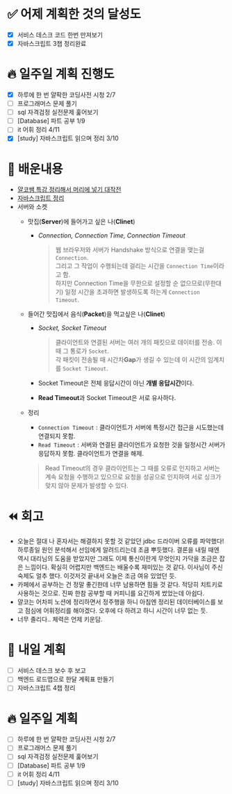# ✅ 어제 계획한 것의 달성도
- [X] 서비스 데스크 코드 한번 만져보기
- [X] 자바스크립트 3챕 정리완료

# 🔥 일주일 계획 진행도
- [x] 하루에 한 번 얄팍한 코딩사전 시청 2/7
- [ ] 프로그래머스 문제 풀기
- [ ] sql 자격검정 실전문제 훑어보기
- [ ] [Database] 파트 공부 1/9
- [ ] it 어휘 정리 4/11
- [X] [study] 자바스크립트 읽으며 정리 3/10

# 💬 배운내용
- [얄코쌤 특강 정리해서 머리에 넣기 대작전](https://subsequent-dog-eab.notion.site/75461b6c374f48de856818042181e77a)
- [자바스크립트 정리](https://github.com/leeokdk/BOOKMON_stomach/blob/main/js_coding%2Btech/chap_3.md)
- 서버와 소켓
  - 맛집(__Server__)에 들어가고 싶은 나(__Clinet__)
    - *Connection, Connection Time, Connection Timeout*
      > 웹 브라우저와 서버가 Handshake 방식으로 연결을 맺는걸 `Connection`. <br>
       그리고 그 작업이 수행되는데 걸리는 시간을 `Connection Time`이라고 함. <br>
       하지만 Connection Time을 무한으로 설정할 순 없으므로(무한대기) 일정 시간을 초과하면 발생하도록 하는게 `Connection Timeout`.

  - 들어간 맛집에서 음식(__Packet__)을 먹고싶은 나(__Clinet__)
    - *Socket, Socket Timeout*
      > 클라이언트와 연결된 서버는 여러 개의 패킷으로 데이터를 전송. 이 때 그 통로가 `Socket`.<br>
     각 패킷이 전송될 때 시간차**Gap**가 생길 수 있는데 이 시간의 임계치를 `Socket Timeout`.
     
    - Socket Timeout은 전체 응답시간이 아닌 **개별 응답시간**이다.
    - **Read Timeout**과 Socket Timeout은 서로 유사하다.

  - 정리
    - `Connection Timeout` : 클라이언트가 서버에 특정시간 접근을 시도했는데 연결되지 못함.
    - `Read Timeout` : 서버와 연결된 클라이언트가 요청한 것을 일정시간 서버가 응답하지 못함. 클라이언트가 연결을 해제.
    > Read Timeout의 경우 클라이언트는 그 때를 오류로 인지하고 서버는 계속 요청을 수행하고 있으므로 요청을 성공으로 인지하여 서로 싱크가 맞지 않아 문제가 발생할 수 있다.


# ⏪ 회고
- 오늘은 절대 나 혼자서는 해결하지 못할 것 같았던 jdbc 드라이버 오류를 파악했다! 하루종일 원인 분석해서 선임에게 알려드리는데 초큼 뿌듯했다. 결론을 내릴 때엔 역시 대리님의 도움을 받았지만 그래도 이제 통신이란게 무엇인지 가닥을 조금은 잡은 느낌이다. 확실히 어렵지만 백엔드는 배울수록 재미있는 것 같다. 이사님이 주신 숙제도 얼추 했다. 이것저것 끝내서 오늘은 조금 여유 있었던 듯. 
- 카페에서 공부하는 건 정말 좋긴한데 너무 남용하면 힘들 것 같다. 적당히 치트키로 사용하는 것으로. 진짜 한참 공부할 때 커피니를 요긴하게 썼었는데 아쉽다.
- 얄코는 어차피 노션에 정리하면서 정주행을 하니 아침엔 정리된 데이터베이스를 보고 점심에 어휘정리를 해야겠다. 오후에 다 하려고 하니 시간이 너무 없는 듯.
- 너무 졸리다.. 체력은 언제 키운담.

# 🔰 내일 계획
- [ ] 서비스 데스크 보수 후 보고
- [ ] 백엔드 로드맵으로 한달 계획표 만들기
- [ ] 자바스크립트 4챕 정리

# 🔥 일주일 계획
- [ ] 하루에 한 번 얄팍한 코딩사전 시청 2/7
- [ ] 프로그래머스 문제 풀기
- [ ] sql 자격검정 실전문제 훑어보기
- [ ] [Database] 파트 공부 1/9
- [ ] it 어휘 정리 4/11
- [ ] [study] 자바스크립트 읽으며 정리 3/10
